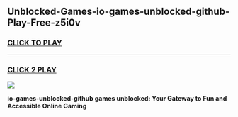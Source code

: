 
## Unblocked-Games-io-games-unblocked-github-Play-Free-z5i0v
<h3>
<a href="https://premium76.site?title=io-games-unblocked-github&ref=18A1">CLICK TO PLAY</a></h3>
<hr>

<h3>
<a href="https://premium76.site?title=io-games-unblocked-github&ref=18A1">CLICK 2 PLAY</a>
  
</h3>

<a href="https://premium76.site?title=io-games-unblocked-github&ref=18A1"><img src="https://clearcache.store/games.png"></a>


**io-games-unblocked-github games unblocked: Your Gateway to Fun and Accessible Online Gaming**
